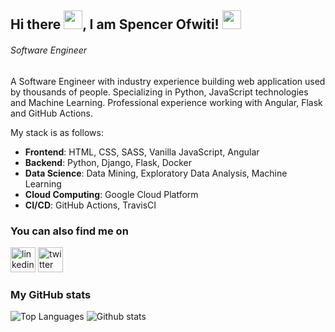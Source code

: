 ## Hi there <img src="https://raw.githubusercontent.com/MartinHeinz/MartinHeinz/master/wave.gif" width="30px">, I am Spencer Ofwiti! <img src="https://github.com/abhishekapk/abhishekapk/blob/master/Assests/Earth.gif" width="30px">
###### *Software Engineer*

A Software Engineer with industry experience building web application used by thousands of people. Specializing in Python, JavaScript technologies and Machine Learning. Professional experience working with Angular, Flask and GitHub Actions. 

My stack is as follows:
* **Frontend**: HTML, CSS, SASS, Vanilla JavaScript, Angular
* **Backend**: Python, Django, Flask, Docker
* **Data Science**: Data Mining, Exploratory Data Analysis, Machine Learning
* **Cloud Computing**: Google Cloud Platform
* **CI/CD**: GitHub Actions, TravisCI 

### You can also find me on
[<img src='https://cdn.jsdelivr.net/npm/simple-icons@3.0.1/icons/linkedin.svg' alt='linkedin' height='40'>](https://www.linkedin.com/in/spencer-ofwiti/)  [<img src='https://cdn.jsdelivr.net/npm/simple-icons@3.0.1/icons/twitter.svg' alt='twitter' height='40'>](https://twitter.com/@SpencerOfwiti) 
<!--[<img src='https://cdn.jsdelivr.net/npm/simple-icons@3.0.1/cloud/mail.svg' alt='website' height='40'>](https://catalins.tech) -->


### My GitHub stats
![Top Languages](https://github-readme-stats.vercel.app/api/top-langs/?username=SpencerOfwiti&count_private=true&hide=html)
![Github stats](https://github-readme-stats.vercel.app/api?username=SpencerOfwiti&show_icons=true&count_private=true)


<!--
**SpencerOfwiti/SpencerOfwiti** is a ✨ _special_ ✨ repository because its `README.md` (this file) appears on your GitHub profile.

Here are some ideas to get you started:

- 🔭 I’m currently working on ...
- 🌱 I’m currently learning ...
- 👯 I’m looking to collaborate on ...
- 🤔 I’m looking for help with ...
- 💬 Ask me about ...
- 📫 How to reach me: ...
- 😄 Pronouns: ...
- ⚡ Fun fact: ...
-->
